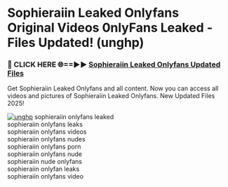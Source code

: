 # Sophieraiin Leaked Onlyfans Original Videos 0nlyFans Leaked - Files Updated! (unghp)

<h3>🔴 CLICK HERE 🌐==►► <a href="https://tinyurl.com/2jnfzry5" rel="nofollow">Sophieraiin Leaked Onlyfans Updated Files</a></h3>

Get Sophieraiin Leaked Onlyfans and all content. Now you can access all videos and pictures of Sophieraiin Leaked Onlyfans. New Updated Files 2025!

[![unghp](https://i.imgur.com/GyGTBgg.gif)](https://tinyurl.com/2jnfzry5)
sophieraiin onlyfans leaked<br>
sophieraiin onlyfans leaks<br>
sophieraiin onlyfans videos<br>
sophieraiin onlyfans nudes<br>
sophieraiin onlyfans porn<br>
sophieraiin onlyfans nude<br>
sophieraiin nude onlyfans<br>
sophieraiin onlyfan leaks<br>
sophieraiin onlyfans video